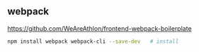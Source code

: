 ## webpack
https://github.com/WeAreAthlon/frontend-webpack-boilerplate

```bash
npm install webpack webpack-cli --save-dev   # install 
```
